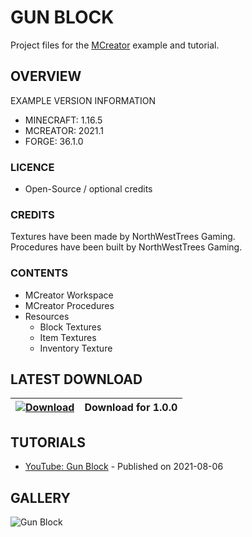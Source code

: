 # GUN BLOCK
Project files for the [MCreator](https://mcreator.net/) example and tutorial.

## OVERVIEW
EXAMPLE VERSION INFORMATION

* MINECRAFT: 1.16.5
* MCREATOR: 2021.1
* FORGE: 36.1.0

### LICENCE
- Open-Source / optional credits

### CREDITS
Textures have been made by NorthWestTrees Gaming.    
Procedures have been built by NorthWestTrees Gaming.

### CONTENTS
* MCreator Workspace
* MCreator Procedures
* Resources
    * Block Textures
    * Item Textures
    * Inventory Texture

## LATEST DOWNLOAD
| [![Download](https://i.imgur.com/Xcxx2Gr.png)](https://github.com/MCreator-Examples/Gun-Block/files/6940992/gun_block_project_files.zip) | Download for 1.0.0 |
| --- | --- |

## TUTORIALS
* [YouTube: Gun Block](https://youtu.be/KPbeOc8smbk) - Published on 2021-08-06

## GALLERY
![Gun Block](https://i.imgur.com/v5KFQBA.png)
